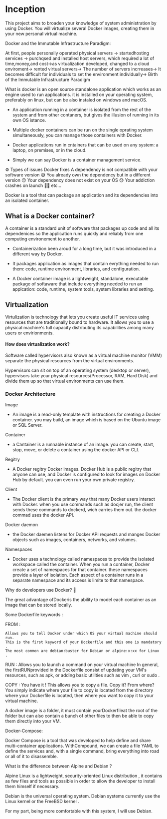 # Inception

<p>This project aims to broaden your knowledge of system administration by using Docker. You will virtualize several Docker images, creating them in your new personal virtual machine.</p>


Docker and the Immutable Infrastructure Paradigm:

At first, people personally operated physical servers -> startedhosting services -> purchqsed and installed host servers, which required a lot of time,money,and cost->as virtualization developed, changed to a cloud enviroment-> rented virtual servers-> The number of servers incrreases-> It becomes difficult for individuals to set the environment individually-> Birth of the Immutable Infrastructure Paradigm

What is docker is an open source standalone application which works as an engine used to run applications. it is installed on your operating system, preferably on linux, but can be also instaled on windows and macOS.

* An application running in a container is isolated from the rest of the system and from other contaners, but gives the illusion of running in its own OS istance.

* Multiple docker containers can be run on the single oprating system simultaneously, you can manage those containers with Docker.

* Docker applications run in cntainers that can be used on any system: a laptop, on premises, or in the cloud.

* Simply we can say Docker is a container management service.

⚙️ Types of issues Docker fixes
A dependency is not compatible with your software version 😅
You already own the dependency but in a different version 😑
Your dependency does not exist on your OS 😓
Your addiction crashes on launch 😮‍💨
etc…

Docker is a tool that can package an application and its dependencies into an isolated container.

## What is a Docker container?

A container is a standard unit of software that packages up code and all its dependenices so the application runs quickly and reliably from one computing environement to another.

* Containerization been aroud for a long time, but it was introduced in a different way by Docker.

* It packages application as images that contain evrything needed to run them: code, runtime environment, libraries, and configuration.

* A Docker container image is a lightweight, standalone, executable package of softaware that include everything needed to run an applcation: code, runtime, system tools, system libraries and setting.

## Virtualization

Virtulization is technology that lets you create useful IT services using resources that are traditionally bound to hardware. It allows you to use a physical machine's full capacity distributing its capabilities among many users or envirionments.

#### How does virtualization work?

Software called hypervisors also known as a virtual machine monitor (VMM) separate the physical resources from the virtual environments. 

Hypervisors can sit on top of an operating system (desktop or server), hypervisors take your physical resources(Processor, RAM, Hard Disk) and divide them up so that virtual environments can use them.


### Docker Architecture

Image

- An image is a read-only template with instructions for creating a Docker container. you may build, an image which is based on the Ubuntu image or SQL Server.

Container 

- a Cantainer is a runnable instance of an image. you can create, start, stop, move, or delete a container using the docker API or CLI.

Regitry 

- A Docker regitry Docker images. Docker Hub is a public regitry that anyone can use, and Docker is configured to look for images on Docker Hub by default. you can even run your own private registry.

Client

- The Docker client is the primary way that many Docker users interact with Docker. when you use commands such as docjer run, the client sends these commands to dockerd, wich carries them out. the docker commad uses the docker API.

Docker daemon

- the Docker daemen listens for Docker API requests and manges Docker objects such as images, containers, networks, and volumes.

Namespaces

- Docker uses a technology called namespaces to provide the isolated workspace called the container. When you run a container, Docker create a set of namespaces for that container. these namespaces provide a layer of isolation. Each aspect of a container runs in a separate namespace and its access is limite to that namespace.

Why do developers use Docker? 🤔

The great advantage ofDockeris the ability to model each container as an image that can be stored locally.

Some Dockerfile keywords :

FROM :
    
    Allows you to tell Docker under which OS your virtual machine should run.
    This is the first keyword of your Dockerfile and this one is mandatory .
    The most common are debian:buster for Debian or alpine:x:xx for Linux .

RUN :
    Allows you to launch a command on your virtual machine
    In general, the firstRUNprovided in the Dockerfile consist of updating your VM's resources, such as apk, or adding basic utilities such as vim , curl or sudo .

COPY :
    You have it ! This allows you to copy a file.
    Copy it? From where?
    You simply indicate where your file to copy is located from the directory where your Dockerfile is located, then where you want to copy it to your virtual machine.

A docker image is a folder, it must contain yourDockerfileat the root of the folder but can also contain a bunch of other files to then be able to copy them directly into your VM.

Docker-Compose:

Docker Compose is a tool that was developed to help define and share multi-container applications.
WithCompound, we can create a file YAML to define the services and, with a single command, bring everything into road or all of it to disassemble.


What is the difference between Alpine and Debian ?

Alpine Linux is a lightweight, security-oriented Linux distribution , it contains as few files and tools as possible in order to allow the developer to install them himself if necessary.

Debian is the universal operating system. Debian systems currently use the Linux kernel or the FreeBSD kernel .


For my part, being more comfortable with this system, I will use Debian.


